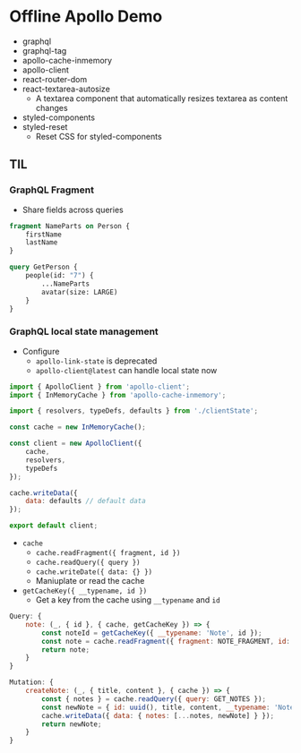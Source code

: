 # Offline Apollo Demo

-   graphql
-   graphql-tag
-   apollo-cache-inmemory
-   apollo-client
-   react-router-dom
-   react-textarea-autosize
    -   A textarea component that automatically resizes textarea as content changes
-   styled-components
-   styled-reset
    -   Reset CSS for styled-components

## TIL

### GraphQL Fragment

-   Share fields across queries

```graphql
fragment NameParts on Person {
    firstName
    lastName
}

query GetPerson {
    people(id: "7") {
        ...NameParts
        avatar(size: LARGE)
    }
}
```

### GraphQL local state management

-   Configure
    -   `apollo-link-state` is deprecated
    -   `apollo-client@latest` can handle local state now

```JavaScript
import { ApolloClient } from 'apollo-client';
import { InMemoryCache } from 'apollo-cache-inmemory';

import { resolvers, typeDefs, defaults } from './clientState';

const cache = new InMemoryCache();

const client = new ApolloClient({
    cache,
    resolvers,
    typeDefs
});

cache.writeData({
    data: defaults // default data
});

export default client;
```

-   `cache`
    -   `cache.readFragment({ fragment, id })`
    -   `cache.readQuery({ query })`
    -   `cache.writeDate({ data: {} })`
    -   Maniuplate or read the cache
-   `getCacheKey({ __typename, id })`
    -   Get a key from the cache using `__typename` and `id`

```JavaScript
Query: {
    note: (_, { id }, { cache, getCacheKey }) => {
        const noteId = getCacheKey({ __typename: 'Note', id });
        const note = cache.readFragment({ fragment: NOTE_FRAGMENT, id: noteId });
        return note;
    }
}
```

```JavaScript
Mutation: {
    createNote: (_, { title, content }, { cache }) => {
        const { notes } = cache.readQuery({ query: GET_NOTES });
        const newNote = { id: uuid(), title, content, __typename: 'Note' };
        cache.writeData({ data: { notes: [...notes, newNote] } });
        return newNote;
    }
}
```
